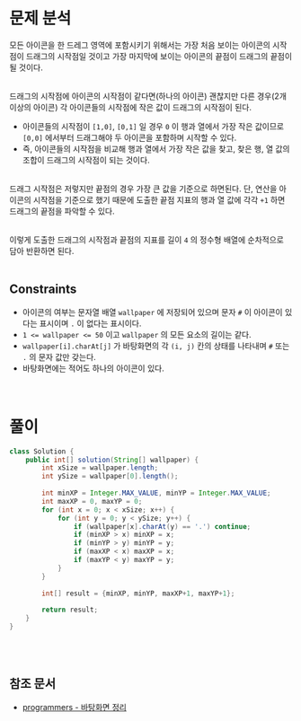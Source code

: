 # 문제 분석
모든 아이콘을 한 드레그 영역에 포함시키기 위해서는 가장 처음 보이는 아이콘의 시작점이 드래그의 시작점일 것이고 가장 마지막에 보이는 아이콘의 끝점이 드래그의 끝점이 될 것이다.
<br/><br/>

드래그의 시작점에 아이콘의 시작점이 같다면(하나의 아이콘) 괜찮지만 다른 경우(2개 이상의 아이콘) 각 아이콘들의 시작점에 작은 값이 드래그의 시작점이 된다.
- 아이콘들의 시작점이 `[1,0]`, `[0,1]` 일 경우 `0` 이 행과 열에서 가장 작은 값이므로 `[0,0]` 에서부터 드래그해야 두 아이콘을 포함하며 시작할 수 있다.
- 즉, 아이콘들의 시작점을 비교해 행과 열에서 가장 작은 값을 찾고, 찾은 행, 열 값의 조합이 드래그의 시작점이 되는 것이다.
<br/><br/>

드래그 시작점은 저렇지만 끝점의 경우 가장 큰 값을 기준으로 하면된다. 단, 연산을 아이콘의 시작점을 기준으로 했기 때문에 도출한 끝점 지표의 행과 열 값에 각각 `+1` 하면 드래그의 끝점을 파악할 수 있다.
<br/><br/>

이렇게 도출한 드래그의 시작점과 끝점의 지표를 길이 `4` 의 정수형 배열에 순차적으로 담아 반환하면 된다.
<br/><br/>

## Constraints
- 아이콘의 여부는 문자열 배열 `wallpaper` 에 저장되어 있으며 문자 `#` 이 아이콘이 있다는 표시이며 ` . ` 이 없다는 표시이다.
- `1 <= wallpaper <= 50` 이고 `wallpaper` 의 모든 요소의 길이는 같다.
- `wallpaper[i].charAt[j]` 가 바탕화면의 각 `(i, j)` 칸의 상태를 나타내며 `#` 또는 ` . ` 의 문자 값만 갖는다.
- 바탕화면에는 적어도 하나의 아이콘이 있다.
<br/><br/><br/>

# 풀이
```java
class Solution {
    public int[] solution(String[] wallpaper) {
        int xSize = wallpaper.length;
        int ySize = wallpaper[0].length();
        
        int minXP = Integer.MAX_VALUE, minYP = Integer.MAX_VALUE;
        int maxXP = 0, maxYP = 0;
        for (int x = 0; x < xSize; x++) {
            for (int y = 0; y < ySize; y++) {
                if (wallpaper[x].charAt(y) == '.') continue; 
                if (minXP > x) minXP = x;
                if (minYP > y) minYP = y;
                if (maxXP < x) maxXP = x;
                if (maxYP < y) maxYP = y;
            }
        }
        
        int[] result = {minXP, minYP, maxXP+1, maxYP+1};
        
        return result;
    }
}
```
<br/><br/>

## 참조 문서
- [programmers - 바탕화면 정리](https://school.programmers.co.kr/learn/courses/30/lessons/161990)